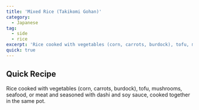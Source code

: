 ```yaml
---
title: 'Mixed Rice (Takikomi Gohan)'
category:
  - Japanese
tag:
  - side
  - rice
excerpt: 'Rice cooked with vegetables (corn, carrots, burdock), tofu, mushrooms, seafood, or meat and seasoned with dashi and soy sauce, cooked together in the same pot.'
quick: true
---
```


## Quick Recipe

Rice cooked with vegetables (corn, carrots, burdock), tofu, mushrooms, seafood, or meat and seasoned with dashi and soy sauce, cooked together in the same pot.
